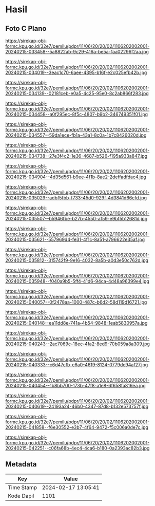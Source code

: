 # Hasil

## Foto C Plano

https://sirekap-obj-formc.kpu.go.id/32e7/pemilu/pdpr/11/06/20/20/02/1106202002001-20240215-033458--5a8822ab-9c29-416a-be5a-1aa02296f2aa.jpg

https://sirekap-obj-formc.kpu.go.id/32e7/pemilu/pdpr/11/06/20/20/02/1106202002001-20240215-034019--3eac1c70-6aee-4395-b16f-e2c025efb42b.jpg

https://sirekap-obj-formc.kpu.go.id/32e7/pemilu/pdpr/11/06/20/20/02/1106202002001-20240215-034139--02181ceb-e0a5-4c25-95e0-8c2ab866f283.jpg

https://sirekap-obj-formc.kpu.go.id/32e7/pemilu/pdpr/11/06/20/20/02/1106202002001-20240215-034458--a0f295ec-8f5c-4807-b9b2-346749351f01.jpg

https://sirekap-obj-formc.kpu.go.id/32e7/pemilu/pdpr/11/06/20/20/02/1106202002001-20240215-034557--59da1ece-fb1a-43a1-8c0a-1b7c8426020d.jpg

https://sirekap-obj-formc.kpu.go.id/32e7/pemilu/pdpr/11/06/20/20/02/1106202002001-20240215-034738--27e3f4c2-1e36-4687-b526-f195a933a847.jpg

https://sirekap-obj-formc.kpu.go.id/32e7/pemilu/pdpr/11/06/20/20/02/1106202002001-20240215-034904--4d35d561-b9ee-4f1b-8ae2-2deffadfdac4.jpg

https://sirekap-obj-formc.kpu.go.id/32e7/pemilu/pdpr/11/06/20/20/02/1106202002001-20240215-035029--adbf5fbb-f733-45d0-929f-4d3841d66cfd.jpg

https://sirekap-obj-formc.kpu.go.id/32e7/pemilu/pdpr/11/06/20/20/02/1106202002001-20240215-035507--b5946fbe-b27b-4550-af59-e9bf5b12681d.jpg

https://sirekap-obj-formc.kpu.go.id/32e7/pemilu/pdpr/11/06/20/20/02/1106202002001-20240215-035621--557969d4-fe31-4f1c-8a51-a796622e35af.jpg

https://sirekap-obj-formc.kpu.go.id/32e7/pemilu/pdpr/11/06/20/20/02/1106202002001-20240215-035812--315742f9-9e16-4032-8a5b-a0d3e50c762d.jpg

https://sirekap-obj-formc.kpu.go.id/32e7/pemilu/pdpr/11/06/20/20/02/1106202002001-20240215-035948--f040a9b5-5ff4-41d6-94ca-4d48a96399e4.jpg

https://sirekap-obj-formc.kpu.go.id/32e7/pemilu/pdpr/11/06/20/20/02/1106202002001-20240215-040057--0f2478aa-1000-487c-b6d2-58d119d16721.jpg

https://sirekap-obj-formc.kpu.go.id/32e7/pemilu/pdpr/11/06/20/20/02/1106202002001-20240215-040148--ea11dd8e-741a-4b54-9848-1eab5830957a.jpg

https://sirekap-obj-formc.kpu.go.id/32e7/pemilu/pdpr/11/06/20/20/02/1106202002001-20240215-040243--2ac7069c-18ec-4fa2-8ed9-70b059a8a309.jpg

https://sirekap-obj-formc.kpu.go.id/32e7/pemilu/pdpr/11/06/20/20/02/1106202002001-20240215-040333--c6d47cfb-c6a0-4619-8124-0779dc94af27.jpg

https://sirekap-obj-formc.kpu.go.id/32e7/pemilu/pdpr/11/06/20/20/02/1106202002001-20240215-040454--1b8bb700-173b-47f8-a1e8-6f658fa816ea.jpg

https://sirekap-obj-formc.kpu.go.id/32e7/pemilu/pdpr/11/06/20/20/02/1106202002001-20240215-040619--24193a24-46b0-4347-87d8-b132e573757f.jpg

https://sirekap-obj-formc.kpu.go.id/32e7/pemilu/pdpr/11/06/20/20/02/1106202002001-20240215-041858--f6e30552-e3b7-4f64-9472-f5c006a0de7c.jpg

https://sirekap-obj-formc.kpu.go.id/32e7/pemilu/pdpr/11/06/20/20/02/1106202002001-20240215-042251--c06fa68b-4ec4-4ca6-b180-0a2393ac82b3.jpg


## Metadata

| Key        | Value               |
| ---------- | ------------------- |
| Time Stamp | 2024-02-17 13:05:41 |
| Kode Dapil | 1101                |



